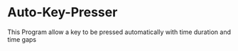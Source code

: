 # Auto-Key-Presser
This Program allow a key to be pressed automatically with time duration and time gaps
